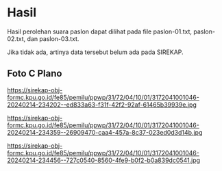 # Hasil

Hasil perolehan suara paslon dapat dilihat pada file paslon-01.txt, paslon-02.txt, dan paslon-03.txt.

Jika tidak ada, artinya data tersebut belum ada pada SIREKAP.

## Foto C Plano

https://sirekap-obj-formc.kpu.go.id/fe85/pemilu/ppwp/31/72/04/10/01/3172041001046-20240214-234202--ed833a63-f31f-42f2-92af-61465b39939e.jpg

https://sirekap-obj-formc.kpu.go.id/fe85/pemilu/ppwp/31/72/04/10/01/3172041001046-20240214-234359--26909470-caa4-457a-8c37-023ed0d3d14b.jpg

https://sirekap-obj-formc.kpu.go.id/fe85/pemilu/ppwp/31/72/04/10/01/3172041001046-20240214-234456--727c0540-8560-4fe9-b0f2-b0a839dc0541.jpg
